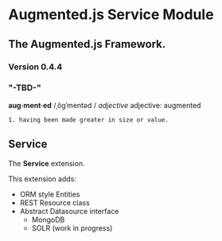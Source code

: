 # Augmented.js Service Module
## The Augmented.js Framework.
### Version 0.4.4
### "-TBD-"
**aug·ment·ed**
/ˌôɡˈmentəd /
*adjective*
adjective: augmented

    1. having been made greater in size or value.


## Service

The **Service** extension.

This extension adds:
* ORM style Entities
* REST Resource class
* Abstract Datasource interface
  - MongoDB
  - SOLR (work in progress)
